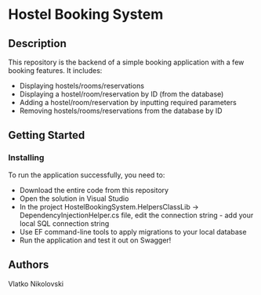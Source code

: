 # Hostel Booking System

## Description

This repository is the backend of a simple booking application with a few booking features.
It includes:
* Displaying hostels/rooms/reservations
* Displaying a hostel/room/reservation by ID (from the database)
* Adding a hostel/room/reservation by inputting required parameters
* Removing hostels/rooms/reservations from the database by ID

## Getting Started
### Installing

To run the application successfully, you need to:
* Download the entire code from this repository
* Open the solution in Visual Studio
* In the project HostelBookingSystem.HelpersClassLib -> DependencyInjectionHelper.cs file, edit the connection string - add your local SQL connection string
* Use EF command-line tools to apply migrations to your local database
* Run the application and test it out on Swagger!

## Authors
Vlatko Nikolovski

